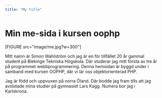 ```yaml
---
title: "My title"
...
```

Min me-sida i kursen oophp
=========================

[FIGURE src="image/me.jpg?w=300"]

Mitt namn är Simon Wahlström och jag är en för tillfället 20 år gammal
student på Blekinge Tekniska Högskola. Där studerar jag mitt första av
tre år på programmet webbprogrammering. Denna hemsidan är byggd under i
samband med kursen OOPHP, där vi lär oss objektorienterad PHP.

Jag är född och uppvuxen på norra Öland. Där bodde jag fram tills att
jag avslutade mina studier på gymnasiet Lars Kagg. Numera bor jag
i Karlskrona.
